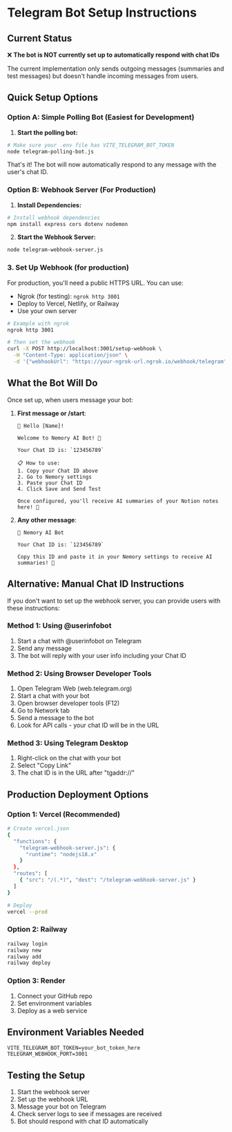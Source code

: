 # Telegram Bot Setup Instructions

## Current Status
❌ **The bot is NOT currently set up to automatically respond with chat IDs**

The current implementation only sends outgoing messages (summaries and test messages) but doesn't handle incoming messages from users.

## Quick Setup Options

### Option A: Simple Polling Bot (Easiest for Development)

1. **Start the polling bot:**
```bash
# Make sure your .env file has VITE_TELEGRAM_BOT_TOKEN
node telegram-polling-bot.js
```

That's it! The bot will now automatically respond to any message with the user's chat ID.

### Option B: Webhook Server (For Production)

1. **Install Dependencies:**
```bash
# Install webhook dependencies
npm install express cors dotenv nodemon
```

2. **Start the Webhook Server:**
```bash
node telegram-webhook-server.js
```

### 3. Set Up Webhook (for production)
For production, you'll need a public HTTPS URL. You can use:
- Ngrok (for testing): `ngrok http 3001`
- Deploy to Vercel, Netlify, or Railway
- Use your own server

```bash
# Example with ngrok
ngrok http 3001

# Then set the webhook
curl -X POST http://localhost:3001/setup-webhook \
  -H "Content-Type: application/json" \
  -d '{"webhookUrl": "https://your-ngrok-url.ngrok.io/webhook/telegram"}'
```

## What the Bot Will Do

Once set up, when users message your bot:

1. **First message or /start**: 
   ```
   👋 Hello [Name]!
   
   Welcome to Nemory AI Bot! 🧠
   
   Your Chat ID is: `123456789`
   
   📋 How to use:
   1. Copy your Chat ID above
   2. Go to Nemory settings
   3. Paste your Chat ID
   4. Click Save and Send Test
   
   Once configured, you'll receive AI summaries of your Notion notes here! 🚀
   ```

2. **Any other message**:
   ```
   🤖 Nemory AI Bot
   
   Your Chat ID is: `123456789`
   
   Copy this ID and paste it in your Nemory settings to receive AI summaries! 📝
   ```

## Alternative: Manual Chat ID Instructions

If you don't want to set up the webhook server, you can provide users with these instructions:

### Method 1: Using @userinfobot
1. Start a chat with @userinfobot on Telegram
2. Send any message
3. The bot will reply with your user info including your Chat ID

### Method 2: Using Browser Developer Tools
1. Open Telegram Web (web.telegram.org)
2. Start a chat with your bot
3. Open browser developer tools (F12)
4. Go to Network tab
5. Send a message to the bot
6. Look for API calls - your chat ID will be in the URL

### Method 3: Using Telegram Desktop
1. Right-click on the chat with your bot
2. Select "Copy Link"
3. The chat ID is in the URL after "tgaddr://"

## Production Deployment Options

### Option 1: Vercel (Recommended)
```bash
# Create vercel.json
{
  "functions": {
    "telegram-webhook-server.js": {
      "runtime": "nodejs18.x"
    }
  },
  "routes": [
    { "src": "/(.*)", "dest": "/telegram-webhook-server.js" }
  ]
}

# Deploy
vercel --prod
```

### Option 2: Railway
```bash
railway login
railway new
railway add
railway deploy
```

### Option 3: Render
1. Connect your GitHub repo
2. Set environment variables
3. Deploy as a web service

## Environment Variables Needed
```
VITE_TELEGRAM_BOT_TOKEN=your_bot_token_here
TELEGRAM_WEBHOOK_PORT=3001
```

## Testing the Setup
1. Start the webhook server
2. Set up the webhook URL
3. Message your bot on Telegram
4. Check server logs to see if messages are received
5. Bot should respond with chat ID automatically